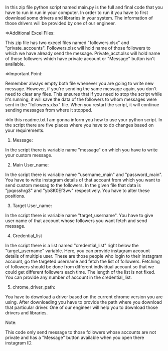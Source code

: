 	
In this zip file python script named main.py is the full and final code that you have to run in run in your computer.
In order to run it you have to first download some drivers and libraries in your system. The information of those drivers
will be provided by one of our engineer.

=>Additional Excel Files:

This zip file has two execel files named "followers.xlsx" and "private_accounts". 
Followers.xlsx will hold name of those followers to which we have already send the message.
Private_acct.xlsx will hold name of those followers which have private account or "Message" button isn't available.

=>Important Point:

Remember always empty both file whenever you are going to write new message.  However, if you're sending the same message again,
you don't need to clear any files. This ensures that if you need to stop the script while it's running, it will save the data 
of the followers to whom messages were sent in the "followers.xlsx" file. When you restart the script, it will continue 
sending messages from where it stopped.


=>In this readme.txt I am gonna inform you how to use your python script. 
In the script there are five places where you have to do changes based on your requirements.

1) Message:

In the script there is variable name "message" on which you have to write your custom message.

2) Main User_name:

In the script there is variable name "username_main" and "password_main". You have to write 
instagram details of that account from which you want to send custom messag to the followers.
In the given file that data is "jpqosshrg3" and "yb8K0Ef3wv" respectively. You have to alter
these positions.

3) Target User_name:

In the script there is variable name "target_username". You have to give user name of that account
whose followers you want fetch and send message.

4) Credential_list

In the script there is a list named "credential_list" right below the "target_username" variable. 
Here, you can provide instagram account details of multiple user. These are those people who login
to their instagram account, go the targeted username and fetch the list of followers. Fetching
of followers should be done from different individual account so that we could get different followers
each time. 
The length of the list is not fixed. You can provide any number of account in the credential_list.

5) chrome_driver_path:

You have to download a driver based on the current chrome version you are using. After downloading 
you have to provide the path where you download that particular driver. One of our engineer will
help you to download those drivers and libraries. 



Note:

This code only send message to those followers whose accounts are not private and has a "Message" button available
when you open there instagram ID.
